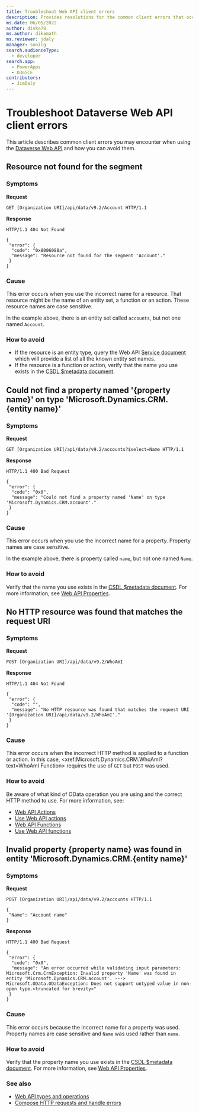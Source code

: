 ```yaml
---
title: Troubleshoot Web API client errors
description: Provides resolutions for the common client errors that occur when you use the Dataverse Web API.
ms.date: 06/05/2022
author: divka78
ms.author: dikamath
ms.reviewer: jdaly
manager: sunilg
search.audienceType: 
  - developer
search.app: 
  - PowerApps
  - D365CE
contributors: 
  - JimDaly
---
```

# Troubleshoot Dataverse Web API client errors

This article describes common client errors you may encounter when using the [Dataverse Web API](/power-apps/developer/data-platform/webapi/overview) and how you can avoid them.

## Resource not found for the segment

### Symptoms

**Request**

```http
GET [Organization URI]/api/data/v9.2/Account HTTP/1.1
```

**Response**

```http
HTTP/1.1 404 Not Found

{
 "error": {
  "code": "0x8006088a",
  "message": "Resource not found for the segment 'Account'."
 }
}
```

### Cause

This error occurs when you use the incorrect name for a resource. That resource might be the name of an entity set, a function or an action. These resource names are case sensitive.

In the example above, there is an entity set called `accounts`, but not one named `Account`.

### How to avoid

- If the resource is an entity type, query the Web API [Service document](/power-apps/developer/data-platform/webapi/web-api-service-documents#service-document) which will provide a list of all the known entity set names.
- If the resource is a function or action, verify that the name you use exists in the [CSDL $metadata document](/power-apps/developer/data-platform/webapi/web-api-service-documents#csdl-metadata-document).

## Could not find a property named '{property name}' on type 'Microsoft.Dynamics.CRM.{entity name}'

### Symptoms

**Request**

```http
GET [Organization URI]/api/data/v9.2/accounts?$select=Name HTTP/1.1
```

**Response**

```http
HTTP/1.1 400 Bad Request

{
 "error": {
  "code": "0x0",
  "message": "Could not find a property named 'Name' on type 'Microsoft.Dynamics.CRM.account'."
 }
}
```

### Cause

This error occurs when you use the incorrect name for a property. Property names are case sensitive.

In the example above, there is property called `name`, but not one named `Name`.

### How to avoid

Verify that the name you use exists in the [CSDL $metadata document](/power-apps/developer/data-platform/webapi/web-api-service-documents#csdl-metadata-document). For more information, see [Web API Properties](/power-apps/developer/data-platform/webapi/web-api-properties).

## No HTTP resource was found that matches the request URI

### Symptoms

**Request**

```http
POST [Organization URI]/api/data/v9.2/WhoAmI
```

**Response**

```http
HTTP/1.1 404 Not Found

{
 "error": {
  "code": "",
  "message": "No HTTP resource was found that matches the request URI '[Organization URI]/api/data/v9.2/WhoAmI'."
 }
}
```

### Cause

This error occurs when the incorrect HTTP method is applied to a function or action. In this case, <xref:Microsoft.Dynamics.CRM.WhoAmI?text=WhoAmI Function> requires the use of `GET` but `POST` was used.

### How to avoid

Be aware of what kind of OData operation you are using and the correct HTTP method to use. For more information, see:

- [Web API Actions](/power-apps/developer/data-platform/webapi/web-api-actions)
- [Use Web API actions](/power-apps/developer/data-platform/webapi/use-web-api-actions)
- [Web API Functions](/power-apps/developer/data-platform/webapi/web-api-functions)
- [Use Web API functions](/power-apps/developer/data-platform/webapi/use-web-api-functions)

## Invalid property {property name} was found in entity 'Microsoft.Dynamics.CRM.{entity name}'

### Symptoms

**Request**

```http
POST [Organization URI]/api/data/v9.2/accounts HTTP/1.1

{
 "Name": "Account name"
}
```

**Response**

```http
HTTP/1.1 400 Bad Request

{
 "error": {
  "code": "0x0",
  "message": "An error occurred while validating input parameters: Microsoft.Crm.CrmException: Invalid property 'Name' was found in entity 'Microsoft.Dynamics.CRM.account'. ---> Microsoft.OData.ODataException: Does not support untyped value in non-open type.<truncated for brevity>"
 }
}
```

### Cause

This error occurs because the incorrect name for a property was used. Property names are case sensitive and `Name` was used rather than `name`.

### How to avoid

Verify that the property name you use exists in the [CSDL $metadata document](/power-apps/developer/data-platform/webapi/web-api-service-documents#csdl-metadata-document). For more information, see [Web API Properties](/power-apps/developer/data-platform/webapi/web-api-properties).

### See also

- [Web API types and operations](/power-apps/developer/data-platform/webapi/web-api-types-operations)
- [Compose HTTP requests and handle errors](/power-apps/developer/data-platform/webapi/compose-http-requests-handle-errors)
